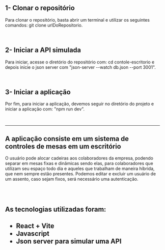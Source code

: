 ## 1- Clonar o repositório
<p>Para clonar o repositório, basta abrir um terminal e utilizar os seguintes comandos: git clone urlDoRepositorio.</p>
<br>
<h2>2- Iniciar a API simulada</h2> 
<p>Para iniciar, acesse o diretório do repositório com: cd contole-escritorio e depois inicie o json server com "json-server --watch db.json --port 3001".</p>
<br>
<h2>3- Iniciar a aplicação</h2>
<p>Por fim, para iniciar a aplicação, devemos seguir no diretório do projeto e iniciar a aplicação com: "npm run dev".</p>
<br>
<hr>
<h2>A aplicação consiste em um sistema de controles de mesas em um escritório</h2>
<p>O usuário pode alocar cadeiras aos colaboradores da empresa, podendo separar em mesas fixas e dinâmicas sendo elas, para colaboradores que utilizam seu espaço todo dia e aqueles que trabalham de maneira híbrida, que nem sempre estão presentes. Podemos editar e excluir um usuário de um assento, caso sejam fixos, será necessário uma autenticação.</p>
<br>
<br>
<h2>As tecnologias utilizadas foram:<h2/>
<ul>
  <li>React + Vite</li>
  <li>Javascript</li>
  <li>Json server para simular uma API</li>
</ul>
